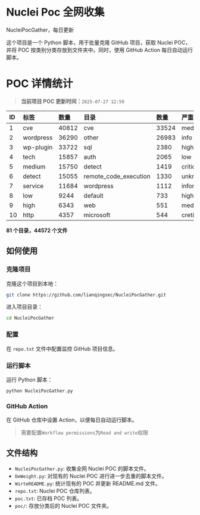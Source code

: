 # Nuclei Poc 全网收集
NucleiPocGather，每日更新

这个项目是一个 Python 脚本，用于批量克隆 GitHub 项目，获取 Nuclei POC，并将 POC 按类别分类存放到文件夹中。同时，使用 GitHub Action 每日自动运行脚本。
# POC 详情统计

> **当前项目 POC 更新时间：**`2025-07-27 12:59`

| ID | 标签      | 数量 | 目录       | 数量 | 严重性   | 数量 |
|:---| :-------- | :--- | :--------- | :--- | :------- | :--- |
| 1 | cve | 40812 | cve | 33524 | medium | 22187 |
| 2 | wordpress | 36290 | other | 26983 | info | 21590 |
| 3 | wp-plugin | 33722 | sql | 2380 | high | 13636 |
| 4 | tech | 15857 | auth | 2065 | low | 10462 |
| 5 | medium | 15750 | detect | 1419 | critical | 7625 |
| 6 | detect | 15055 | remote_code_execution | 1330 | unknown | 102 |
| 7 | service | 11684 | wordpress | 1112 | informative | 17 |
| 8 | low | 9244 | default | 733 | hight | 16 |
| 9 | high | 6343 | web | 551 | meduim | 4 |
| 10 | http | 4357 | microsoft | 544 | cretical | 2 |

**81 个目录，44572 个文件**
## 如何使用

### 克隆项目

克隆这个项目到本地：

```bash
git clone https://github.com/lianqingsec/NucleiPocGather.git
```

进入项目目录：

```bash
cd NucleiPocGather
```

### 配置

在 `repo.txt` 文件中配置监控 GitHub 项目信息。

### 运行脚本

运行 Python 脚本：

```bash
python NucleiPocGather.py
```

### GitHub Action

在 GitHub 仓库中设置 Action，以便每日自动运行脚本。

> 需要配置`Workflow permissions`为`Read and write`权限

## 文件结构

- `NucleiPocGather.py`: 收集全网 Nuclei POC 的脚本文件。
- `DeWeight.py`: 对现有的 Nuclei POC 进行进一步去重的脚本文件。
- `WirteREADME.py`: 统计现有的 POC 并更新 README.md 文件。
- `repo.txt`: Nuclei POC 仓库列表。
- `poc.txt`: 已存档 POC 列表。
- `poc/`: 存放分类后的 Nuclei POC 文件夹。

